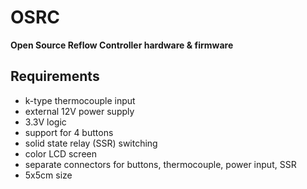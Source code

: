 # OSRC
**Open Source Reflow Controller hardware &amp; firmware**

## Requirements
- k-type thermocouple input
- external 12V power supply
- 3.3V logic
- support for 4 buttons
- solid state relay (SSR) switching
- color LCD screen
- separate connectors for buttons, thermocouple, power input, SSR
- 5x5cm size
